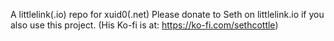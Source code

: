 A littlelink(.io) repo for xuid0(.net)
Please donate to Seth on littlelink.io if you also use this project.
(His Ko-fi is at: https://ko-fi.com/sethcottle)
